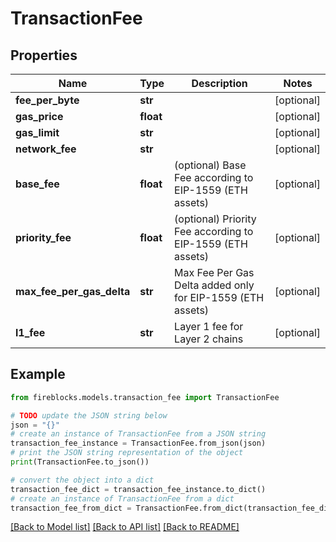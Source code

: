 # TransactionFee


## Properties

Name | Type | Description | Notes
------------ | ------------- | ------------- | -------------
**fee_per_byte** | **str** |  | [optional] 
**gas_price** | **float** |  | [optional] 
**gas_limit** | **str** |  | [optional] 
**network_fee** | **str** |  | [optional] 
**base_fee** | **float** | (optional) Base Fee according to EIP-1559 (ETH assets) | [optional] 
**priority_fee** | **float** | (optional) Priority Fee according to EIP-1559 (ETH assets) | [optional] 
**max_fee_per_gas_delta** | **str** | Max Fee Per Gas Delta added only for EIP-1559 (ETH assets) | [optional] 
**l1_fee** | **str** | Layer 1 fee for Layer 2 chains | [optional] 

## Example

```python
from fireblocks.models.transaction_fee import TransactionFee

# TODO update the JSON string below
json = "{}"
# create an instance of TransactionFee from a JSON string
transaction_fee_instance = TransactionFee.from_json(json)
# print the JSON string representation of the object
print(TransactionFee.to_json())

# convert the object into a dict
transaction_fee_dict = transaction_fee_instance.to_dict()
# create an instance of TransactionFee from a dict
transaction_fee_from_dict = TransactionFee.from_dict(transaction_fee_dict)
```
[[Back to Model list]](../README.md#documentation-for-models) [[Back to API list]](../README.md#documentation-for-api-endpoints) [[Back to README]](../README.md)


